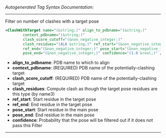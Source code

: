 <!-- THIS IS AN AUTOGENERATED FILE: Don't edit it directly, instead change the schema definition in the code itself. -->

_Autogenerated Tag Syntax Documentation:_

---
Filter on number of clashes with a target pose

```xml
<ClashWithTarget name="(&string;)" align_to_pdbname="(&string;)"
        context_pdbname="(&string;)"
        clash_score_cutoff="(&non_negative_integer;)"
        clash_residues="(ALA &string;)" ref_start="(&non_negative_integer;)"
        ref_end="(&non_negative_integer;)" pose_start="(&non_negative_integer;)"
        pose_end="(&non_negative_integer;)" confidence="(1.0 &real;)" />
```

-   **align_to_pdbname**: PDB name to which to align
-   **context_pdbname**: (REQUIRED) PDB name of the potentially-clashing target
-   **clash_score_cutoff**: (REQUIRED) PDB name of the potentially-clashing target
-   **clash_residues**: Compute clash as though the target pose residues are this type (by name3)
-   **ref_start**: Start residue in the target pose
-   **ref_end**: End residue in the target pose
-   **pose_start**: Start residue in the main pose
-   **pose_end**: End residue in the main pose
-   **confidence**: Probability that the pose will be filtered out if it does not pass this Filter

---
